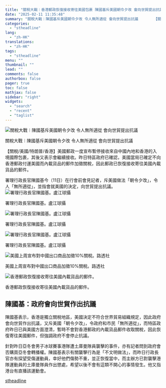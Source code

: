 ```yaml
---
title: "關稅大戰︱香港郵政恢復接收寄往美國包裹 陳國基斥美國朝令夕改 會向世貿提出抗議"
date: "2025-02-11 11:35:48"
summary: "關稅大戰︱陳國基斥美國朝令夕改 令人無所適從 會向世貿提出抗議       【關稅/美國/特..."
categories:
  - "stheadline"
lang:
  - "zh-HK"
translations:
  - "zh-HK"
tags:
  - "stheadline"
menu: ""
thumbnail: ""
lead: ""
comments: false
authorbox: false
pager: true
toc: false
mathjax: false
sidebar: "right"
widgets:
  - "search"
  - "recent"
  - "taglist"
---
```


![關稅大戰︱陳國基斥美國朝令夕改 令人無所適從 會向世貿提出抗議](https://image.stheadline.com/f/680p0/0x0/100/none/f446dc7c119cb5b85e6b8b10f7849099/stheadline/inewsmedia/20250211/_2025021111302738987.jpg)

關稅大戰︱陳國基斥美國朝令夕改 令人無所適從 會向世貿提出抗議




【關稅/美國/特朗普/香港】美國郵政一度宣布暫停接收來自中國內地和香港的入境國際包裹，其後又表示會繼續接收。昨日特區政府已確認，美國當局已確定不向香港郵政付運美國而內載貨品的郵件加徵關稅，因此郵政已恢復接收寄往美國內載貨品的郵件。

署理行政長官陳國基今（11日）在行會前會見記者，斥美國做法「朝令夕改」，令人「無所適從」，並指會就美國的決定，向世貿提出抗議。
 ![署理行政長官陳國基。盧江球攝](https://image.hkhl.hk/f/1024p0/0x0/100/none/b1afb748549f3fd7f65964c5341931f5/2025-02/KakaoTalk_20250211_100819303_01.jpg)


署理行政長官陳國基。盧江球攝



 ![署理行政長官陳國基。盧江球攝](https://image.hkhl.hk/f/1024p0/0x0/100/none/d09c781eeb2c257e5c1a187fd8a66f29/2025-02/KakaoTalk_20250211_100247762_06.jpg)


署理行政長官陳國基。盧江球攝



 ![署理行政長官陳國基。盧江球攝](https://image.hkhl.hk/f/1024p0/0x0/100/none/c9d8214f3ea322d512d976f66a7f9854/2025-02/KakaoTalk_20250211_100247762_07.jpg)


署理行政長官陳國基。盧江球攝



 ![美國上周宣布對中國出口商品加徵10%關稅。路透社](https://image.hkhl.hk/f/1024p0/0x0/100/none/120a89622673b44236bc5f057ae38e6e/2025-02/Screenshot_2025-02-10_at_11_51_49_PM.png)


美國上周宣布對中國出口商品加徵10%關稅。路透社



 ![香港郵政恢復接收寄往美國內載貨品的郵件。](https://image.hkhl.hk/f/1024p0/0x0/100/none/f949e63c9e84b0837acaed375fb1f7be/2025-02/NB250206POST014.jpg)


香港郵政恢復接收寄往美國內載貨品的郵件。




陳國基：政府會向世貿作出抗議
--------------

陳國基表示，香港是獨立關稅地區，美國決定不符合世界貿易組織規定，因此政府會向世貿作出抗議，又斥美國「朝令夕改」，令政府和市民「無所適從」，而特區政府昨日已與美國方面澄清，暫時不會對香港郵政的內載貨品郵件收取關稅，因此恢復寄往美國郵件，但強調政府不會停止抗議。

針對昨日亞冬會男子冰球賽事港隊遭土庫曼隊員襲擊的事件，亦有記者問到政府會否購買亞冬會轉播權。陳國基表示有關襲擊行為是「不文明做法」，而昨日行政長官亦有探望受傷運動員，幸好他們傷勢不重，並正恢復當中，而主辦方已對襲擊港隊運動員的土庫曼隊員作出懲處，希望以後不會有這類不開心的事情發生。他又指港台有直播該運動會。

[stheadline](https://std.stheadline.com/realtime/article/2052058/即時-港聞-關稅大戰︱香港郵政恢復接收寄往美國包裹-陳國基斥美國朝令夕改-會向世貿提出抗議)
